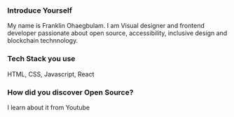 ### Introduce Yourself

My name is Franklin Ohaegbulam. I am Visual designer and frontend developer passionate about open source, accessibility, inclusive design and blockchain technnology.

### Tech Stack you use

HTML, CSS, Javascript, React

### How did you discover Open Source?

I learn about it from Youtube

